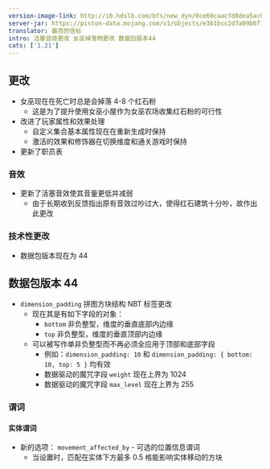 ```yaml
---
version-image-link: http://i0.hdslb.com/bfs/new_dyn/0ce60caacfd8dea5ac0c083f13c17e77558830935.png
server-jar: https://piston-data.mojang.com/v1/objects/e3b1bcc2d7a09b6f1acfef7090ee64409feb3b94/server.jar
translator: 最亮的信标
intro: 活塞音效更改 女巫掉落物更改 数据包版本44
cats: ['1.21']
---
```

## 更改
* 女巫现在在死亡时总是会掉落 4-8 个红石粉
    * 这是为了提升使用女巫小屋作为女巫农场收集红石粉的可行性
* 改进了玩家属性和效果处理
    * 自定义集合基本属性现在在重新生成时保持
    * 激活的效果和修饰器在切换维度和通关游戏时保持
* 更新了职员表

### 音效
* 更新了活塞音效使其音量更低并减弱
    * 由于长期收到反馈指出原有音效过吵过大，使得红石建筑十分吵，故作出此更改

### 技术性更改
* 数据包版本现在为 44

## 数据包版本 44
* `dimension_padding` 拼图方块结构 NBT 标签更改
    * 现在其是有如下字段的对象：
        * `bottom` 非负整型，维度的垂直底部内边缘
        * `top` 非负整型，维度的垂直顶部内边缘
    * 可以被写作单非负整型而不再必须全应用于顶部和底部字段
        * 例如：`dimension_padding: 10` 和 `dimension_padding: { bottom: 10, top: 5 }` 均有效
        * 数据驱动的魔咒字段 `weight` 现在上界为 1024
        * 数据驱动的魔咒字段 `max_level` 现在上界为 255

### 谓词
#### 实体谓词
* 新的选项： `movement_affected_by` - 可选的位置信息谓词
    * 当设置时，匹配在实体下方最多 0.5 格能影响实体移动的方块